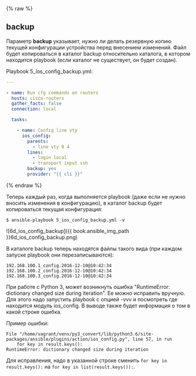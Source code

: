 {% raw %}
## backup

Параметр __backup__ указывает, нужно ли делать резервную копию текущей конфигурации устройства перед внесением изменений.
Файл будет копироваться в каталог backup относительно каталога, в котором находится playbook (если каталог не существует, он будет создан).

Playbook 5_ios_config_backup.yml:
```yml
---

- name: Run cfg commands on routers
  hosts: cisco-routers
  gather_facts: false
  connection: local

  tasks:

    - name: Config line vty
      ios_config:
        parents:
          - line vty 0 4
        lines:
          - login local
          - transport input ssh
        backup: yes
        provider: "{{ cli }}"
```

{% endraw %}

Теперь каждый раз, когда выполняется playbook (даже если не нужно вносить изменения в конфигурацию), в каталог backup будет копироваться текущая конфигурация:
```
$ ansible-playbook 5_ios_config_backup.yml -v
```
![6d_ios_config_backup]({{ book.ansible_img_path }}6d_ios_config_backup.png)


В каталоге backup теперь находятся файлы такого вида (при каждом запуске playbook они перезаписываются):
```
192.168.100.1_config.2016-12-10@10:42:34
192.168.100.2_config.2016-12-10@10:42:34
192.168.100.3_config.2016-12-10@10:42:34
```

При работе с Python 3, может возникнуть ошибка "RuntimeError: dictionary changed size during iteration". Ее можно исправить вручную. Для этого надо запустить playbook с опцией -vvv и посмотреть где находится модуль ios_config. В выводе также будет информация о том в какой строке ошибка.

Пример ошибки:
```
File "/home/vagrant/venv/py3_convert/lib/python3.6/site-packages/ansible/plugins/action/ios_config.py", line 57, in run
    for key in result.keys():
RuntimeError: dictionary changed size during iteration
```

Для исправления, надо в указанной строке сменить `for key in result.keys():` на `for key in list(result.keys()):`.

